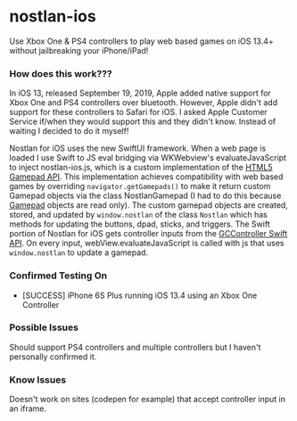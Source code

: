 # nostlan-ios

Use Xbox One & PS4 controllers to play web based games on iOS 13.4+ without jailbreaking your iPhone/iPad!

### How does this work???

In iOS 13, released September 19, 2019, Apple added native support for Xbox One and PS4 controllers over bluetooth. However, Apple didn't add support for these controllers to Safari for iOS. I asked Apple Customer Service if/when they would support this and they didn't know. Instead of waiting I decided to do it myself!

Nostlan for iOS uses the new SwiftUI framework. When a web page is loaded I use Swift to JS eval bridging via WKWebview's evaluateJavaScript to inject nostlan-ios.js, which is a custom implementation of the [HTML5 Gamepad API](https://developer.mozilla.org/en-US/docs/Web/API/Gamepad_API/Using_the_Gamepad_API). This implementation achieves compatibility with web based games by overriding `navigator.getGamepads()` to make it return custom Gamepad objects via the class NostlanGamepad (I had to do this because [Gamepad](https://developer.mozilla.org/en-US/docs/Web/API/Gamepad) objects are read only). The custom gamepad objects are created, stored, and updated by `window.nostlan` of the class `Nostlan` which has methods for updating the buttons, dpad, sticks, and triggers. The Swift portion of Nostlan for iOS gets controller inputs from the [GCController Swift API](https://developer.apple.com/videos/play/wwdc2019/616/). On every input, webView.evaluateJavaScript is called with js that uses `window.nostlan` to update a gamepad.

### Confirmed Testing On

- [SUCCESS] iPhone 6S Plus running iOS 13.4 using an Xbox One Controller

### Possible Issues

Should support PS4 controllers and multiple controllers but I haven't personally confirmed it.

### Know Issues

Doesn't work on sites (codepen for example) that accept controller input in an iframe.
